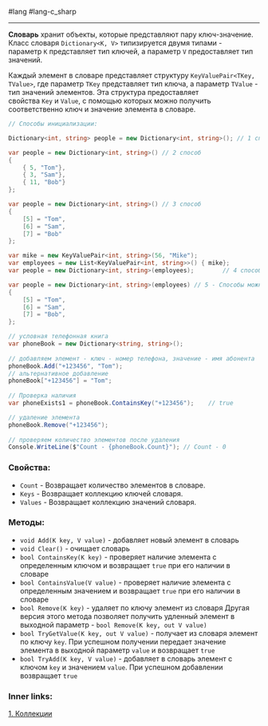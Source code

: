 #lang #lang-c_sharp

---
**Словарь** хранит объекты, которые представляют пару ключ-значение. Класс словаря `Dictionary<K, V>` типизируется двумя типами - параметр `K` представляет тип ключей, а параметр `V` предоставляет тип значений.

Каждый элемент в словаре представляет структуру `KeyValuePair<TKey, TValue>`, где параметр `TKey` представляет тип ключа, а параметр `TValue` - тип значений элементов. 
Эта структура предоставляет свойства `Key` и `Value`, с помощью которых можно получить соответственно ключ и значение элемента в словаре.

```csharp
// Способы инициализации:

Dictionary<int, string> people = new Dictionary<int, string>(); // 1 способ

var people = new Dictionary<int, string>() // 2 способ
{
    { 5, "Tom"},
    { 3, "Sam"},
    { 11, "Bob"}
};

var people = new Dictionary<int, string>() // 3 способ
{
    [5] = "Tom",
    [6] = "Sam",
    [7] = "Bob"
};  

var mike = new KeyValuePair<int, string>(56, "Mike"); 
var employees = new List<KeyValuePair<int, string>>() { mike};
var people = new Dictionary<int, string>(employees);        // 4 способ

var people = new Dictionary<int, string>(employees) // 5 - Способы можно совмещать
{
    [5] = "Tom",
    [6] = "Sam",
    [7] = "Bob",
};
```

```csharp
// условная телефонная книга
var phoneBook = new Dictionary<string, string>();
 
// добавляем элемент - ключ - номер телефона, значение - имя абонента
phoneBook.Add("+123456", "Tom");
// альтернативное добавление
phoneBook["+123456"] = "Tom";
 
// Проверка наличия
var phoneExists1 = phoneBook.ContainsKey("+123456");    // true

// удаление элемента
phoneBook.Remove("+123456");
 
// проверяем количество элементов после удаления
Console.WriteLine($"Count - {phoneBook.Count}"); // Count - 0
```

### Свойства:
- `Count` - Возвращает количество элементов в словаре.
- `Keys` - Возвращает коллекцию ключей словаря.
- `Values` - Возвращает коллекцию значений словаря.

### Методы:
- `void Add(K key, V value)` - добавляет новый элемент в словарь
- `void Clear()` - очищает словарь
- `bool ContainsKey(K key)` - проверяет наличие элемента с определенным ключом и возвращает `true` при его наличии в словаре
- `bool ContainsValue(V value)` - проверяет наличие элемента с определенным значением и возвращает `true` при его наличии в словаре
- `bool Remove(K key)` - удаляет по ключу элемент из словаря
    Другая версия этого метода позволяет получить удленный элемент в выходной параметр - `bool Remove(K key, out V value)`
- `bool TryGetValue(K key, out V value)` - получает из словаря элемент по ключу `key`. При успешном получении передает значение элемента в выходной параметр `value` и возвращает `true`
- `bool TryAdd(K key, V value)` - добавляет в словарь элемент с ключом `key` и значением `value`. При успешном добавлении возвращает `true`


### Inner links:
[1. Коллекции](1.%20Languages/C-sharp/0.%20Введение/3.%20Коллекции/1.%20Коллекции.md)
